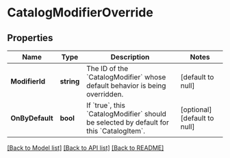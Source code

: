 # CatalogModifierOverride

## Properties
Name | Type | Description | Notes
------------ | ------------- | ------------- | -------------
**ModifierId** | **string** | The ID of the &#x60;CatalogModifier&#x60; whose default behavior is being overridden. | [default to null]
**OnByDefault** | **bool** | If &#x60;true&#x60;, this &#x60;CatalogModifier&#x60; should be selected by default for this &#x60;CatalogItem&#x60;. | [optional] [default to null]

[[Back to Model list]](../README.md#documentation-for-models) [[Back to API list]](../README.md#documentation-for-api-endpoints) [[Back to README]](../README.md)


